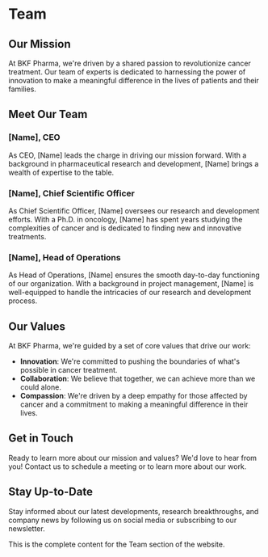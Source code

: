 **Team**
=====

**Our Mission**
------------

At BKF Pharma, we're driven by a shared passion to revolutionize cancer treatment. Our team of experts is dedicated to harnessing the power of innovation to make a meaningful difference in the lives of patients and their families.

**Meet Our Team**
----------------

### [Name], CEO

As CEO, [Name] leads the charge in driving our mission forward. With a background in pharmaceutical research and development, [Name] brings a wealth of expertise to the table.

### [Name], Chief Scientific Officer

As Chief Scientific Officer, [Name] oversees our research and development efforts. With a Ph.D. in oncology, [Name] has spent years studying the complexities of cancer and is dedicated to finding new and innovative treatments.

### [Name], Head of Operations

As Head of Operations, [Name] ensures the smooth day-to-day functioning of our organization. With a background in project management, [Name] is well-equipped to handle the intricacies of our research and development process.

**Our Values**
-------------

At BKF Pharma, we're guided by a set of core values that drive our work:

* **Innovation**: We're committed to pushing the boundaries of what's possible in cancer treatment.
* **Collaboration**: We believe that together, we can achieve more than we could alone.
* **Compassion**: We're driven by a deep empathy for those affected by cancer and a commitment to making a meaningful difference in their lives.

**Get in Touch**
--------------

Ready to learn more about our mission and values? We'd love to hear from you! Contact us to schedule a meeting or to learn more about our work.

**Stay Up-to-Date**
-------------------

Stay informed about our latest developments, research breakthroughs, and company news by following us on social media or subscribing to our newsletter.

This is the complete content for the Team section of the website.